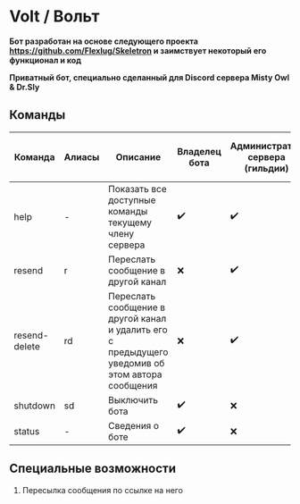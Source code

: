 # Volt / Вольт
**Бот разработан на основе следующего проекта https://github.com/Flexlug/Skeletron и заимствует некоторый его функционал и код**

**Приватный бот, специально сделанный для Discord сервера Misty Owl & Dr.Sly**
## Команды
Команда|Алиасы|Описание|Владелец бота|Aдминистратор</br>сервера</br>(гильдии)|Остальные</br>участники</br>сервера</br>(гильдии)
-|-|-|-|-|-
help|-|Показать все доступные команды текущему члену сервера|:heavy_check_mark:|:heavy_check_mark:|:heavy_check_mark:
resend|r|Переслать сообщение в другой канал|:x:|:heavy_check_mark:|:x:
resend-delete|rd|Переслать сообщение в другой канал и удалить его с предыдущего уведомив об этом автора сообщения|:x:|:heavy_check_mark:|:x:
shutdown|sd|Выключить бота|:heavy_check_mark:|:x:|:x:
status|-|Сведения о боте|:heavy_check_mark:|:x:|:x:
## Специальные возможности
1) Пересылка сообщения по ссылке на него
